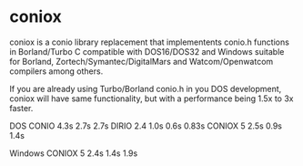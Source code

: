 # coniox
coniox is a conio library replacement that implementents conio.h functions in Borland/Turbo C compatible with DOS16/DOS32 and Windows suitable for Borland, Zortech/Symantec/DigitalMars and Watcom/Openwatcom compilers among others.

If you are already using Turbo/Borland conio.h in you DOS development, coniox will have same functionality, but with a performance being 1.5x to 3x faster.


DOS
CONIO		4.3s	2.7s	2.7s
DIRIO 2.4	1.0s	0.6s	0.83s
CONIOX 5	2.5s	0.9s	1.4s

Windows
CONIOX	5	2.4s	1.4s	1.9s

